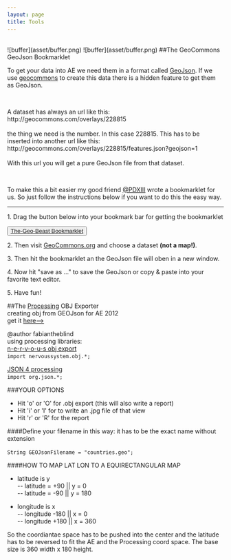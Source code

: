 ```yaml
---
layout: page
title: Tools
---  
```

<br>  
![buffer](asset/buffer.png)  
![buffer](asset/buffer.png)  
##The GeoCommons GeoJson Bookmarklet  
<p>To get your data into AE we need them in a format called <a href="http://www.geojson.org">GeoJson</a>. If we use <a href="http://geocommons.com">geocommons</a> to create this data there is a hidden feature to get them as GeoJson.</p><br>  
<p>A dataset has always an url like this:<br>
	http://geocommons.com/overlays/228815<br><br>
	the thing we need is the number. In this case 228815. This has to be inserted into another url like this:<br>
	http://geocommons.com/overlays/228815/features.json?geojson=1 <br><br>  
  With this url you will get a pure GeoJson file from that dataset.</p><br> 
 <p>To make this a bit easier my good friend <a href="http://twitter.com/PDXIII">@PDXIII</a> wrote a bookmarklet for us. So just follow the instructions below if you want to do this the easy way.</p>  

----------------  

<p>1. Drag the button below into your bookmark bar for getting the bookmarklet</p>
<button><a href="javascript:(function(){var currURL=document.URL;var dataSetID=currURL.match('([0-9]+)');var dataSetURL='http://geocommons.com/overlays/'+dataSetID[0]+'/features.json?geojson=1';dataSetJSON=window.open(dataSetURL,'GeoCommonsJSON');}());">The-Geo-Beast Bookmarklet</a></button>
<p>2. Then visit <a href="http://geocommons.com/">GeoCommons.org</a> and choose a dataset <strong>(not a map!)</strong>.</p>
<p>3. Then hit the bookmarklet an the GeoJson file will oben in a new window.</p>
<p>4. Now hit "save as ..." to save the GeoJson or copy &amp; paste into your favorite text editor.</p>
<p>5. Have fun!</p>


##The [Processing](http://processing.org) OBJ Exporter  
creating obj from GEOJson for AE 2012  
get it [here-->](https://github.com/downloads/fabiantheblind/The-Geo-Beast/GeoJsonToWavefrontOBJ.zip)  
  
@author fabiantheblind   
using processing libraries:  
<a href="http://n-e-r-v-o-u-s.com/tools/obj.php">n-e-r-v-o-u-s obj export</a><br>
<code>import nervoussystem.obj.*;</code>

<a href="https://github.com/agoransson/JSON-processing">JSON 4 processing</a><br>
<code>import org.json.*;</code>


###YOUR OPTIONS
- Hit 'o' or 'O' for .obj export (this will also write a report)  
- Hit 'i' or 'I' for to write an .jpg file of that view  
- Hit 'r' or 'R' for the report  

####Define your filename in this way:
it has to be the exact name without extension  

<code>String GEOJsonFilename = "countries.geo";</code>

####HOW TO MAP LAT LON TO A EQUIRECTANGULAR MAP
- latitude is y  
-- latitude = +90 || y = 0   
-- latitude = -90 || y = 180  

- longitude is x  
-- longitude  -180 || x = 0  
-- longitude  +180 || x = 360  

So the coordiantae space has to be pushed into the center and the latitude has to be reversed to fit the AE and the Processing coord space. The base size is 360 width x 180 height.
